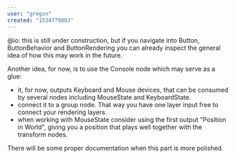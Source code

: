 ```yaml
---
user: "gregsn"
created: "1534779803"
---
```


@io: this is still under construction, but if you navigate into Button, ButtonBehavior and ButtonRendering you can already inspect the general idea of how this may work in the future.

Another idea, for now, is to use the Console node which may serve as a glue: 

* it, for now, outputs Keyboard and Mouse devices, that can be consumed by several nodes including MouseState and KeyboardState. 
* connect it to a group node. That way you have one layer input free to connect your rendering layers.
* when working with MouseState consider using the first output "Position in World", giving you a position that plays well together with the transform nodes.  

There will be some proper documentation when this part is more polished.

